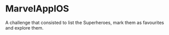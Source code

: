# MarvelAppIOS
A challenge that consisted to list the Superheroes, mark them as favourites and explore them. 
